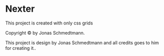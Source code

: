 <h1>Nexter</h1>

This project is created with only css grids


Copyright &copy; by Jonas Schmedtmann.

This project is design by Jonas Schmedtmann and all credits goes to him for creating it..

